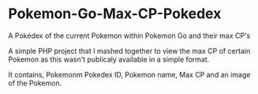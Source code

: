# Pokemon-Go-Max-CP-Pokedex
A Pokédex of the current Pokemon within Pokemon Go and their max CP's

A simple PHP project that I mashed together to view the max CP of certain Pokemon as this wasn't publicaly available in
a simple format. 

It contains, Pokemonm Pokedex ID, Pokemon name, Max CP and an image of the Pokemon.
